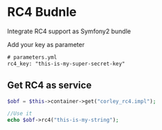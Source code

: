 # RC4 Budnle

Integrate RC4 support as Symfony2 bundle

Add your key as parameter

```xml
# parameters.yml
rc4_key: "this-is-my-super-secret-key"
```

## Get RC4 as service

```php
$obf = $this->container->get("corley_rc4.impl");

//Use it
echo $obf->rc4("this-is-my-string");
```

